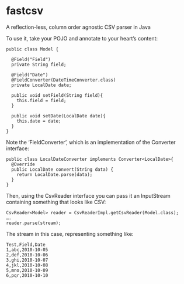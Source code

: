 # fastcsv
A reflection-less, column order agnostic CSV parser in Java

To use it, take your POJO and annotate to your heart’s content:

    public class Model {

      @Field("Field")
      private String field;
	
      @Field("Date")
      @FieldConverter(DateTimeConverter.class)
      private LocalDate date;
      
      public void setField(String field){
        this.field = field;
      }
      
      public void setDate(LocalDate date){
        this.date = date;
      }
    }

Note the ‘FieldConverter’, which is an implementation of the Converter interface:

    public class LocalDateConverter implements Converter<LocalDate>{
      @Override
      public LocalDate convert(String data) {
        return LocalDate.parse(data);
      }
    }

Then, using the CsvReader interface you can pass it an InputStream containing something that looks like CSV:

    CsvReader<Model> reader = CsvReaderImpl.getCsvReader(Model.class);
    ….
    reader.parse(stream);

The stream in this case, representing something like:

    Test,Field,Date
    1,abc,2010-10-05
    2,def,2010-10-06
    3,ghi,2010-10-07
    4,jkl,2010-10-08
    5,mno,2010-10-09
    6,pqr,2010-10-10

